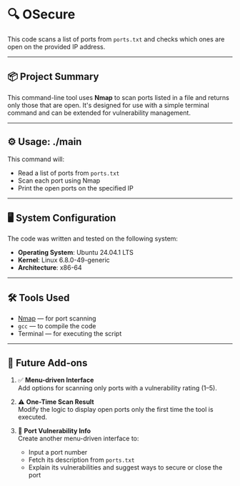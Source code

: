 # 🔍 OSecure

This code scans a list of ports from `ports.txt` and checks which ones are open on the provided IP address.

---

## 📦 Project Summary

This command-line tool uses **Nmap** to scan ports listed in a file and returns only those that are open. It's designed for use with a simple terminal command and can be extended for vulnerability management.

---

## ⚙️ Usage: ./main <IP Address>


This command will:
- Read a list of ports from `ports.txt`
- Scan each port using Nmap
- Print the open ports on the specified IP

---

## 🖥️ System Configuration

The code was written and tested on the following system:

- **Operating System**: Ubuntu 24.04.1 LTS  
- **Kernel**: Linux 6.8.0-49-generic  
- **Architecture**: x86-64  

---

## 🛠️ Tools Used

- [Nmap](https://nmap.org/) — for port scanning  
- `gcc` — to compile the code  
- Terminal — for executing the script

---

## 🚀 Future Add-ons

1. ✅ **Menu-driven Interface**  
   Add options for scanning only ports with a vulnerability rating (1–5).

2. ⚠️ **One-Time Scan Result**  
   Modify the logic to display open ports only the first time the tool is executed.

3. 🔐 **Port Vulnerability Info**  
   Create another menu-driven interface to:
   - Input a port number
   - Fetch its description from `ports.txt`
   - Explain its vulnerabilities and suggest ways to secure or close the port







